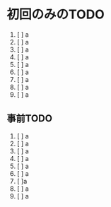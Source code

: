 # 初回のみのTODO
1. [ ] a
1. [ ] a
1. [ ] a
2. [ ] a
3. [ ] a
4. [ ] a
5. [ ] a
6. [ ] a
7. [ ] a



## 事前TODO
1. [ ] a
2. [ ] a
3. [ ] a
9. [ ] a
8. [ ] a
10. [ ] a
13. [ ]a
14. [ ] a
15. [ ] a
